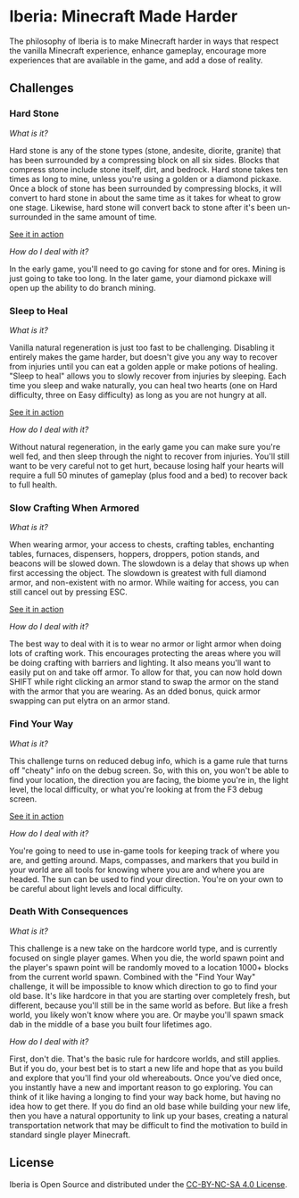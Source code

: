 Iberia: Minecraft Made Harder
====================

The philosophy of Iberia is to make Minecraft harder in ways that respect the vanilla Minecraft
experience, enhance gameplay, encourage more experiences that are available in the game, and add
a dose of reality.

Challenges
----------

### Hard Stone

*What is it?*

Hard stone is any of the stone types (stone, andesite, diorite, granite) that has been surrounded
by a compressing block on all six sides. Blocks that compress stone include stone itself, dirt, 
and bedrock. Hard stone takes ten times as long to mine, unless you're using a golden or a diamond
pickaxe. Once a block of stone has been surrounded by compressing blocks, it will convert to hard
stone in about the same time as it takes for wheat to grow one stage. Likewise, hard stone will
convert back to stone after it's been un-surrounded in the same amount of time. 

[See it in action](http://imgur.com/a/9ognN)

*How do I deal with it?*

In the early game, you'll need to go caving for stone and for ores. Mining is just going to take
too long. In the later game, your diamond pickaxe will open up the ability to do branch mining.

### Sleep to Heal

*What is it?*

Vanilla natural regeneration is just too fast to be challenging. Disabling it entirely makes the 
game harder, but doesn't give you any way to recover from injuries until you can eat a golden
apple or make potions of healing. "Sleep to heal" allows you to slowly recover from injuries by
sleeping. Each time you sleep and wake naturally, you can heal two hearts (one on Hard
difficulty, three on Easy difficulty) as long as you are not hungry at all.

[See it in action](http://imgur.com/a/i01Xy)

*How do I deal with it?*

Without natural regeneration, in the early game you can make sure you're well fed, and then sleep
through the night to recover from injuries. You'll still want to be very careful not to get hurt,
because losing half your hearts will require a full 50 minutes of gameplay (plus food and a bed)
to recover back to full health. 

### Slow Crafting When Armored

*What is it?*

When wearing armor, your access to chests, crafting tables, enchanting tables, furnaces,
dispensers, hoppers, droppers, potion stands, and beacons will be slowed down. The slowdown is a
delay that shows up when first accessing the object. The slowdown is greatest with full diamond
armor, and non-existent with no armor. While waiting for access, you can still cancel out by
pressing ESC.

[See it in action](http://imgur.com/a/XmePE)

*How do I deal with it?*

The best way to deal with it is to wear no armor or light armor when doing lots of crafting work.
This encourages protecting the areas where you will be doing crafting with barriers and lighting.
It also means you'll want to easily put on and take off armor. To allow for that, you can now hold
down SHIFT while right clicking an armor stand to swap the armor on the stand with the armor that
you are wearing. As an dded bonus, quick armor swapping can put elytra on an armor stand.

### Find Your Way

*What is it?*

This challenge turns on reduced debug info, which is a game rule that turns off "cheaty" info on
the debug screen. So, with this on, you won't be able to find your location, the direction you are
facing, the biome you're in, the light level, the local difficulty, or what you're looking at from
the F3 debug screen. 

[See it in action](https://imgur.com/a/6irIP)

*How do I deal with it?*

You're going to need to use in-game tools for keeping track of where you are, and getting around.
Maps, compasses, and markers that you build in your world are all tools for knowing where you are
and where you are headed. The sun can be used to find your direction. You're on your own to be
careful about light levels and local difficulty.

### Death With Consequences

*What is it?*

This challenge is a new take on the hardcore world type, and is currently focused on single player
games. When you die, the world spawn point and the player's spawn point will be randomly moved to
a location 1000+ blocks from the current world spawn. Combined with the "Find Your Way" challenge,
it will be impossible to know which direction to go to find your old base. It's like hardcore in
that you are starting over completely fresh, but different, because you'll still be in the same
world as before. But like a fresh world, you likely won't know where you are. Or maybe you'll
spawn smack dab in the middle of a base you built four lifetimes ago.

*How do I deal with it?*

First, don't die. That's the basic rule for hardcore worlds, and still applies. But if you do, your
best bet is to start a new life and hope that as you build and explore that you'll find your old
whereabouts. Once you've died once, you instantly have a new and important reason to go exploring.
You can think of it like having a longing to find your way back home, but having no idea how to get
there. If you do find an old base while building your new life, then you have a natural opportunity
to link up your bases, creating a natural transportation network that may be difficult to find the
motivation to build in standard single player Minecraft.  

License
-------
Iberia is Open Source and distributed under the [CC-BY-NC-SA 4.0 License](https://creativecommons.org/licenses/by-nc-sa/4.0/).